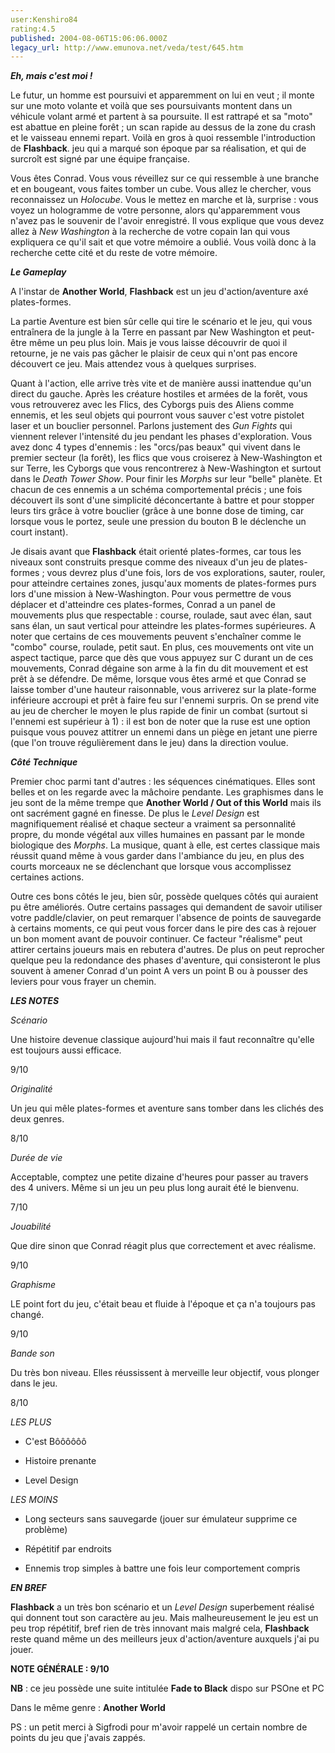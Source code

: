 ```yaml
---
user:Kenshiro84
rating:4.5
published: 2004-08-06T15:06:06.000Z
legacy_url: http://www.emunova.net/veda/test/645.htm
---
```

_**Eh, mais c'est moi !**_  

Le futur, un homme est poursuivi et apparemment on lui en veut ; il monte sur une moto volante et voilà que ses poursuivants montent dans un véhicule volant armé et partent à sa poursuite. Il est rattrapé et sa "moto" est abattue en pleine forêt ; un scan rapide au dessus de la zone du crash et le vaisseau ennemi repart. Voilà en gros à quoi ressemble l'introduction de **Flashback**. jeu qui a marqué son époque par sa réalisation, et qui de surcroît est signé par une équipe française.  

  

Vous êtes Conrad. Vous vous réveillez sur ce qui ressemble à une branche et en bougeant, vous faites tomber un cube. Vous allez le chercher, vous reconnaissez un _Holocube_. Vous le mettez en marche et là, surprise : vous voyez un hologramme de votre personne, alors qu'apparemment vous n'avez pas le souvenir de l'avoir enregistré. Il vous explique que vous devez allez à _New Washington_ à la recherche de votre copain Ian qui vous expliquera ce qu'il sait et que votre mémoire a oublié. Vous voilà donc à la recherche cette cité et du reste de votre mémoire.  

  

  

_**Le Gameplay**_  

A l'instar de **Another World**, **Flashback** est un jeu d'action/aventure axé plates-formes.  

La partie Aventure est bien sûr celle qui tire le scénario et le jeu, qui vous entraînera de la jungle à la Terre en passant par New Washington et peut-être même un peu plus loin. Mais je vous laisse découvrir de quoi il retourne, je ne vais pas gâcher le plaisir de ceux qui n'ont pas encore découvert ce jeu. Mais attendez vous à quelques surprises.  

  

Quant à l'action, elle arrive très vite et de manière aussi inattendue qu'un direct du gauche. Après les créature hostiles et armées de la forêt, vous vous retrouverez avec les Flics, des Cyborgs puis des Aliens comme ennemis, et les seul objets qui pourront vous sauver c'est votre pistolet laser et un bouclier personnel. Parlons justement des _Gun Fights_ qui viennent relever l'intensité du jeu pendant les phases d'exploration. Vous avez donc 4 types d'ennemis : les "orcs/pas beaux" qui vivent dans le premier secteur (la forêt), les flics que vous croiserez à New-Washington et sur Terre, les Cyborgs que vous rencontrerez à New-Washington et surtout dans le _Death Tower Show_. Pour finir les _Morphs_ sur leur "belle" planète. Et chacun de ces ennemis a un schéma comportemental précis ; une fois découvert ils sont d'une simplicité déconcertante à battre et pour stopper leurs tirs grâce à votre bouclier (grâce à une bonne dose de timing, car lorsque vous le portez, seule une pression du bouton B le déclenche un court instant).  

  

Je disais avant que **Flashback** était orienté plates-formes, car tous les niveaux sont construits presque comme des niveaux d'un jeu de plates-formes ; vous devrez plus d'une fois, lors de vos explorations, sauter, rouler, pour atteindre certaines zones, jusqu'aux moments de plates-formes purs lors d'une mission à New-Washington. Pour vous permettre de vous déplacer et d'atteindre ces plates-formes, Conrad a un panel de mouvements plus que respectable : course, roulade, saut avec élan, saut sans élan, un saut vertical pour atteindre les plates-formes supérieures. A noter que certains de ces mouvements peuvent s'enchaîner comme le "combo" course, roulade, petit saut. En plus, ces mouvements ont vite un aspect tactique, parce que dès que vous appuyez sur C durant un de ces mouvements, Conrad dégaine son arme à la fin du dit mouvement et est prêt à se défendre. De même, lorsque vous êtes armé et que Conrad se laisse tomber d'une hauteur raisonnable, vous arriverez sur la plate-forme inférieure accroupi et prêt à faire feu sur l'ennemi surpris. On se prend vite au jeu de chercher le moyen le plus rapide de finir un combat (surtout si l'ennemi est supérieur à 1) : il est bon de noter que la ruse est une option puisque vous pouvez attitrer un ennemi dans un piège en jetant une pierre (que l'on trouve régulièrement dans le jeu) dans la direction voulue.  

  

  

_**Côté Technique**_  

Premier choc parmi tant d'autres : les séquences cinématiques. Elles sont belles et on les regarde avec la mâchoire pendante. Les graphismes dans le jeu sont de la même trempe que **Another World / Out of this World** mais ils ont sacrément gagné en finesse. De plus le _Level Design_ est magnifiquement réalisé et chaque secteur a vraiment sa personnalité propre, du monde végétal aux villes humaines en passant par le monde biologique des _Morphs_. La musique, quant à elle, est certes classique mais réussit quand même à vous garder dans l'ambiance du jeu, en plus des courts morceaux ne se déclenchant que lorsque vous accomplissez certaines actions.  

  

Outre ces bons côtés le jeu, bien sûr, possède quelques côtés qui auraient pu être améliorés. Outre certains passages qui demandent de savoir utiliser votre paddle/clavier, on peut remarquer l'absence de points de sauvegarde à certains moments, ce qui peut vous forcer dans le pire des cas à rejouer un bon moment avant de pouvoir continuer. Ce facteur "réalisme" peut attirer certains joueurs mais en rebutera d'autres. De plus on peut reprocher quelque peu la redondance des phases d'aventure, qui consisteront le plus souvent à amener Conrad d'un point A vers un point B ou à pousser des leviers pour vous frayer un chemin.  

  

  

**_LES NOTES_**  

  

_Scénario_  

Une histoire devenue classique aujourd'hui mais il faut reconnaître qu'elle est toujours aussi efficace.  

9/10  

  

_Originalité_  

Un jeu qui mêle plates-formes et aventure sans tomber dans les clichés des deux genres.  

8/10  

  

_Durée de vie_  

Acceptable, comptez une petite dizaine d'heures pour passer au travers des 4 univers. Même si un jeu un peu plus long aurait été le bienvenu.  

7/10  

  

_Jouabilité_  

Que dire sinon que Conrad réagit plus que correctement et avec réalisme.  

9/10  

  

_Graphisme_  

LE point fort du jeu, c'était beau et fluide à l'époque et ça n'a toujours pas changé.  

9/10  

  

_Bande son_  

Du très bon niveau. Elles réussissent à merveille leur objectif, vous plonger dans le jeu.  

8/10  

  

  

_LES PLUS_  

- C'est Bôôôôôô  

- Histoire prenante  

- Level Design  

  

_LES MOINS_  

- Long secteurs sans sauvegarde (jouer sur émulateur supprime ce problème)  

- Répétitif par endroits  

- Ennemis trop simples à battre une fois leur comportement compris  

  

  

_**EN BREF**_  

  

**Flashback** a un très bon scénario et un _Level Design_ superbement réalisé qui donnent tout son caractère au jeu. Mais malheureusement le jeu est un peu trop répétitif, bref rien de très innovant mais malgré cela, **Flashback** reste quand même un des meilleurs jeux d'action/aventure auxquels j'ai pu jouer.  

**NOTE GÉNÉRALE : 9/10**  

  

**NB** : ce jeu possède une suite intitulée **Fade to Black** dispo sur PSOne et PC  

Dans le même genre : **Another World**  

PS : un petit merci à Sigfrodi pour m'avoir rappelé un certain nombre de points du jeu que j'avais zappés.